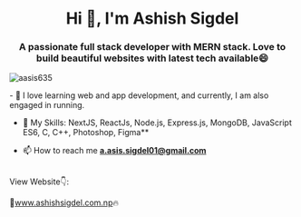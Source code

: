 <h1 align="center">Hi 👋, I'm Ashish Sigdel</h1>
<h3 align="center">A passionate full stack developer with MERN stack. Love to build beautiful websites with latest tech available😄</h3>

<p align="left"> <img src="https://komarev.com/ghpvc/?username=aasis635&label=Profile%20views&color=0e75b6&style=flat" alt="aasis635" /> </p>
- 🔭 I love learning web and app development, and currently, I am also engaged in running.

- 💬 My Skills:  NextJS, ReactJs, Node.js, Express.js, MongoDB, JavaScript ES6, C, C++, Photoshop, Figma**

- 📫 How to reach me **a.asis.sigdel01@gmail.com**
 
</br>
View Website👇:

📝<a href="https://www.ashishsigdel.com.np" target="blank" >www.ashishsigdel.com.np</a>🔥

